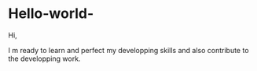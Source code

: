 # Hello-world-

Hi,

 I m ready to learn and perfect my developping skills and also contribute to the developping work.
